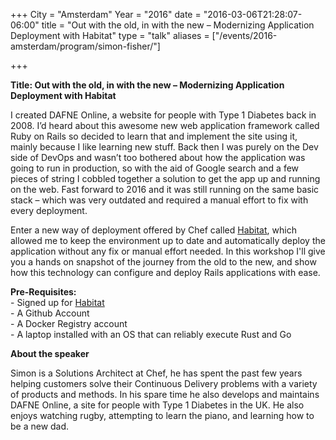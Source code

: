 +++
City = "Amsterdam"
Year = "2016"
date = "2016-03-06T21:28:07-06:00"
title = "Out with the old, in with the new – Modernizing Application Deployment with Habitat"
type = "talk"
aliases = ["/events/2016-amsterdam/program/simon-fisher/"]

+++

<div class="col-12">
<p><strong>Title: Out with the old, in with the new – Modernizing Application Deployment with Habitat</strong></p>

<p>
I created DAFNE Online, a website for people with Type 1 Diabetes back in 2008. I’d heard about this awesome new web application framework called Ruby on Rails so decided to learn that and implement the site using it, mainly because I like learning new stuff. Back then I was purely on the Dev side of DevOps and wasn’t too bothered about how the application was going to run in production, so with the aid of Google search and a few pieces of string I cobbled together a solution to get the app up and running on the web. Fast forward to 2016 and it was still running on the same basic stack – which was very outdated and required a manual effort to fix with every deployment.
</p>

<p>
Enter a new way of deployment offered by Chef called <a href="https://www.habitat.sh">Habitat</a>, which allowed me to keep the environment up to date and automatically deploy the application without any fix or manual effort needed. In this workshop I'll give you a hands on snapshot of the journey from the old to the new, and show how this technology can configure and deploy Rails applications with ease.
</p>

<p>
<strong>Pre-Requisites:</strong> <br />
- Signed up for <a href="https://www.habitat.sh">Habitat</a> <br />
- A Github Account <br />
- A Docker Registry account<br />
- A laptop installed with an OS that can reliably execute Rust and Go<br />
</p>

<p><strong>About the speaker</strong></p>
<p>Simon is a Solutions Architect at Chef, he has spent the past few years helping customers solve their Continuous Delivery problems with a variety of products and methods. In his spare time he also develops and maintains DAFNE Online, a site for people with Type 1 Diabetes in the UK. He also enjoys watching rugby, attempting to learn the piano, and learning how to be a new dad.</p>

</div>
